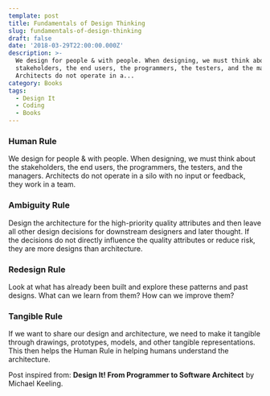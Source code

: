 ```yaml
---
template: post
title: Fundamentals of Design Thinking
slug: fundamentals-of-design-thinking
draft: false
date: '2018-03-29T22:00:00.000Z'
description: >-
  We design for people & with people. When designing, we must think about the
  stakeholders, the end users, the programmers, the testers, and the managers.
  Architects do not operate in a...
category: Books
tags:
  - Design It
  - Coding
  - Books
---
```


### Human Rule

We design for people & with people. When designing, we must think about the stakeholders, the end users, the programmers, the testers, and the managers. Architects do not operate in a silo with no input or feedback, they work in a team.

### Ambiguity Rule

Design the architecture for the high-priority quality attributes and then leave all other design decisions for downstream designers and later thought. If the decisions do not directly influence the quality attributes or reduce risk, they are more designs than architecture.

### Redesign Rule

Look at what has already been built and explore these patterns and past designs. What can we learn from them? How can we improve them?

### Tangible Rule

If we want to share our design and architecture, we need to make it tangible through drawings, prototypes, models, and other tangible representations. This then helps the Human Rule in helping humans understand the architecture.


Post inspired from: **Design It! From Programmer to Software Architect** by Michael Keeling.

